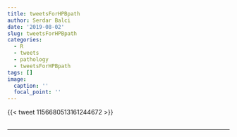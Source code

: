 ```yaml
---
title: tweetsForHPBpath
author: Serdar Balci
date: '2019-08-02'
slug: tweetsForHPBpath
categories:
  - R
  - tweets
  - pathology
  - tweetsForHPBpath
tags: []
image:
  caption: ''
  focal_point: ''
---
```



{{< tweet 1156680513161244672 >}}
<br>
<br>
<hr>
